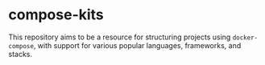 # compose-kits

This repository aims to be a resource for structuring projects using
`docker-compose`, with support for various popular languages, frameworks,
and stacks.
